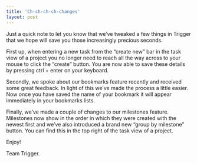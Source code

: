 ```yaml
---
title: 'Ch-ch-ch-ch-changes'
layout: post
---
```


Just a quick note to let you know that we’ve tweaked a few things in Trigger that we hope will save you those increasingly precious seconds.

First up, when entering a new task from the “create new” bar in the task view of a project you no longer need to reach all the way across to your mouse to click the “create” button. You are now able to save these details by pressing ctrl + enter on your keyboard.

Secondly, we spoke about our bookmarks feature recently and received some great feedback. In light of this we’ve made the process a little easier. Now once you have saved the name of your bookmark it will appear immediately in your bookmarks lists.

Finally, we’ve made a couple of changes to our milestones feature. Milestones now show in the order in which they were created with the newest first and we’ve also introduced a brand new “group by milestone” button. You can find this in the top right of the task view of a project.

Enjoy!

Team Trigger.
